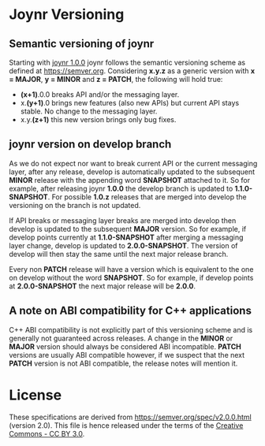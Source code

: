 # Joynr Versioning

## Semantic versioning of joynr
Starting with [joynr 1.0.0](ReleaseNotes.md) joynr follows the semantic
versioning scheme as defined at https://semver.org. Considering **x.y.z** as a
generic version with **x = MAJOR**, **y = MINOR** and **z = PATCH**, the
following will hold true:
* **(x+1)**.0.0 breaks API and/or the messaging layer.
* x.**(y+1)**.0 brings new features (also new APIs) but current API stays
stable. No change to the messaging layer.
* x.y.**(z+1)** this new version brings only bug fixes.

## joynr version on develop branch
As we do not expect nor want to break current API or the current messaging
layer, after any release, develop is automatically updated to the subsequent
**MINOR** release with the appending word **SNAPSHOT** attached to it. So for
example, after releasing joynr **1.0.0** the develop branch is updated to
**1.1.0-SNAPSHOT**. For possible **1.0.z** releases that are merged into
develop the versioning on the branch is not updated.

If API breaks or messaging layer breaks are merged into develop then develop
is updated to the subsequent **MAJOR** version. So for example, if develop points
currently at **1.1.0-SNAPSHOT** after merging a messaging layer change, develop
is updated to **2.0.0-SNAPSHOT**. The version of develop will then stay the same
until the next major release branch.

Every non **PATCH** release will have a version which is equivalent to the one
on develop without the word **SNAPSHOT**. So for example, if develop points at
**2.0.0-SNAPSHOT** the next major release will be **2.0.0**.

## A note on ABI compatibility for C++ applications
C++ ABI compatibility is not explicitly part of this versioning scheme and is
generally not guaranteed across releases. A change in the **MINOR** or **MAJOR**
version should always be considered ABI incompatible. **PATCH** versions are
usually ABI compatible however, if we suspect that the next **PATCH** version is not
ABI compatible, the release notes will mention it.


# License
These specifications are derived from https://semver.org/spec/v2.0.0.html (version 2.0). This file
is hence released under the terms of the
[Creative Commons - CC BY 3.0](https://creativecommons.org/licenses/by/3.0).
